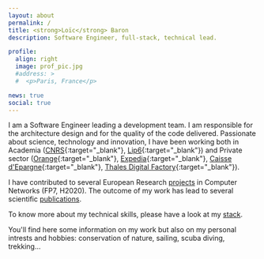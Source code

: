 ```yaml
---
layout: about
permalink: /
title: <strong>Loïc</strong> Baron
description: Software Engineer, full-stack, technical lead.

profile:
  align: right
  image: prof_pic.jpg
  #address: >
  #  <p>Paris, France</p>

news: true
social: true
---
```


I am a Software Engineer leading a development team. I am responsible for the architecture design and for the quality of the code delivered. Passionate about science, technology and innovation, I have been working both in Academia ([CNRS](http://www.cnrs.fr/en){:target="\_blank"}, [Lip6](https://www.lip6.fr/?LANG=en){:target="\_blank"}) and Private sector ([Orange](https://www.orange.com){:target="\_blank"}, [Expedia](https://www.expedia.com){:target="\_blank"}, [Caisse d'Epargne](https://www.caisse-epargne.fr){:target="\_blank"}, [Thales Digital Factory](https://www.thalesdigital.io){:target="\_blank"}). 

I have contributed to several European Research [projects](/projects/) in Computer Networks (FP7, H2020). The outcome of my work has lead to several scientific [publications](/publications/).

To know more about my technical skills, please have a look at my [stack](/stack/).

You'll find here some information on my work but also on my personal intrests and hobbies: conservation of nature, sailing, scuba diving, trekking... 

